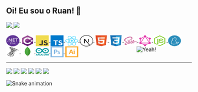 ## Oi! Eu sou o Ruan! 👋

<!--
- 🔭 I’m currently working on ...
- 🌱 I’m currently learning ...
- 👯 I’m looking to collaborate on ...
- 🤔 I’m looking for help with ...
- 💬 Ask me about ...
- 📫 How to reach me: ...
- 😄 Pronouns: ...
- ⚡ Fun fact: ...
-->

<div>
  <a href="https://gitlab.com/Ruan.Galli" target="_blank">
  <img height="180em" src="https://github-readme-stats.vercel.app/api?username=RGalli&show_icons=true&theme=tokyonight&include_all_commits=true&count_private=true&locale=pt-BR"/>
  <img height="180em" src="https://github-readme-stats.vercel.app/api/top-langs/?username=RGalli&layout=compact&theme=tokyonight&langs_count=10&locale=pt-BR"/>
</div>
<div style="display: inline_block"><br>  
  <img align="center" alt=".Net Core" height="30" width="36" src="https://raw.githubusercontent.com/devicons/devicon/master/icons/dotnetcore/dotnetcore-original.svg">
  <img align="center" alt="Csharp" height="30" width="36" src="https://raw.githubusercontent.com/devicons/devicon/master/icons/csharp/csharp-original.svg">
  <img align="center" alt="Javascript" height="30" width="36" src="https://raw.githubusercontent.com/devicons/devicon/master/icons/javascript/javascript-original.svg">
  <img align="center" alt="Typescript" height="30" width="36" src="https://raw.githubusercontent.com/devicons/devicon/master/icons/typescript/typescript-original.svg">
  <img align="center" alt="React.js" height="30" width="36" src="https://raw.githubusercontent.com/devicons/devicon/master/icons/react/react-original.svg">
  <img align="center" alt="Next.js" height="30" width="36" src="https://raw.githubusercontent.com/devicons/devicon/master/icons/nextjs/nextjs-line.svg">
  <img align="center" alt="HTML" height="30" width="36" src="https://raw.githubusercontent.com/devicons/devicon/master/icons/html5/html5-original.svg">
  <img align="center" alt="CSS" height="30" width="36" src="https://raw.githubusercontent.com/devicons/devicon/master/icons/css3/css3-original.svg">
  <img align="center" alt="Sass" height="30" width="36" src="https://raw.githubusercontent.com/devicons/devicon/master/icons/sass/sass-original.svg">
  <img align="center" alt="GraphQL" height="30" width="36" src="https://raw.githubusercontent.com/devicons/devicon/master/icons/graphql/graphql-plain.svg">
  <img align="center" alt="Node.js" height="30" width="36" src="https://raw.githubusercontent.com/devicons/devicon/master/icons/nodejs/nodejs-original.svg">
  <img align="center" alt="Yarn" height="30" width="36" src="https://raw.githubusercontent.com/devicons/devicon/master/icons/yarn/yarn-original.svg">
  <img align="center" alt="Microsoft SQL Server" height="30" width="36" src="https://raw.githubusercontent.com/devicons/devicon/master/icons/microsoftsqlserver/microsoftsqlserver-plain.svg">
  <img align="center" alt="MongoDB" height="30" width="36" src="https://raw.githubusercontent.com/devicons/devicon/master/icons/mongodb/mongodb-original.svg">
  <img align="center" alt="Arduino" height="30" width="36" src="https://raw.githubusercontent.com/devicons/devicon/master/icons/arduino/arduino-original-wordmark.svg">
  <img align="center" alt="Protoshop" height="30" width="36" src="https://raw.githubusercontent.com/devicons/devicon/master/icons/photoshop/photoshop-line.svg">
  <img align="center" alt="Illustrator" height="30" width="36" src="https://raw.githubusercontent.com/devicons/devicon/master/icons/illustrator/illustrator-line.svg">
  <img align="right" alt="Yeah!" width="150" src="https://media.giphy.com/media/cXblnKXr2BQOaYnTni/giphy.gif">
</div>

---

<div>
  <a href="https://www.linkedin.com/in/ruangalli" target="_blank"><img src="https://img.shields.io/badge/LinkedIn-0077B5?style=for-the-badge&logo=linkedin&logoColor=white" target="_blank"></a>
  <a href="https://www.facebook.com/RuanHSGalli" target="_blank"><img src="https://img.shields.io/badge/Facebook-1877F2?style=for-the-badge&logo=facebook&logoColor=white" target="_blank"></a>
   <a href="https://open.spotify.com/user/22rvzd4tdjrkzo3eqzwohw7ty" target="_blank"><img src="https://img.shields.io/badge/Spotify-1ED760?&style=for-the-badge&logo=spotify&logoColor=white" target="_blank"></a>
  <a href="https://instagram.com/ruangalli" target="_blank"><img src="https://img.shields.io/badge/Instagram-E4405F?style=for-the-badge&logo=instagram&logoColor=white" target="_blank"></a>
  <a href="https://gitlab.com/Ruan.Galli"><img src="https://img.shields.io/badge/GitLab-330F63?style=for-the-badge&logo=gitlab&logoColor=white" target="_blank"></a>
  	<a href="https://www.twitch.tv/ruanhsg" target="_blank"><img src="https://img.shields.io/badge/Twitch-9146FF?style=for-the-badge&logo=twitch&logoColor=white" target="_blank"></a>  
  
  ![Snake animation](https://github.com/RGalli/RGalli/blob/output/github-contribution-grid-snake.svg)
</div>
